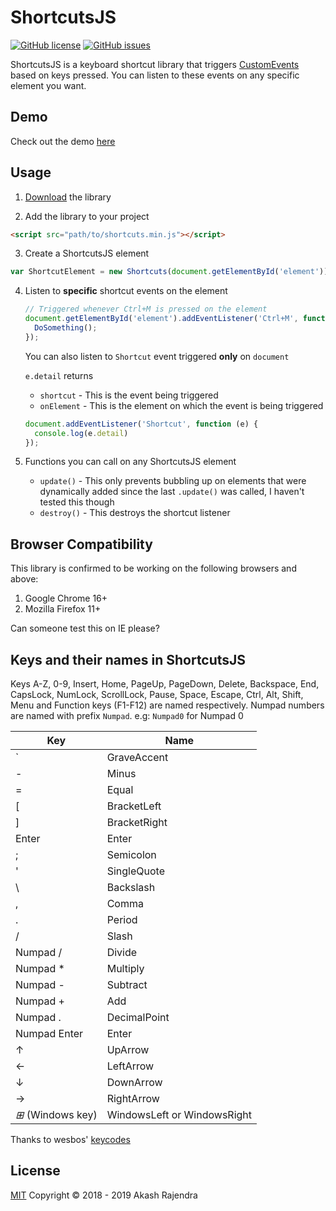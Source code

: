 # ShortcutsJS 
[![GitHub license](https://img.shields.io/github/license/arjndr/shortcuts.js.svg)](https://github.com/arjndr/shortcuts.js/blob/master/LICENSE)
[![GitHub issues](https://img.shields.io/github/issues/arjndr/shortcuts.js.svg)](https://github.com/arjndr/shortcuts.js/issues)

ShortcutsJS is a keyboard shortcut library that triggers [CustomEvents](https://developer.mozilla.org/en-US/docs/Web/API/CustomEvent) based on keys pressed. You can listen to these events on any specific element you want.

## Demo

Check out the demo [here](https://arjndr.github.io/ShortcutsJS)

## Usage

1. [Download](https://github.com/arjndr/shortcuts.js/releases) the library

2. Add the library to your project
  ```html
  <script src="path/to/shortcuts.min.js"></script>
  ```

3. Create a ShortcutsJS element
  ```javascript
  var ShortcutElement = new Shortcuts(document.getElementById('element'));
  ```

4. Listen to **specific** shortcut events on the element
    ```javascript
    // Triggered whenever Ctrl+M is pressed on the element
    document.getElementById('element').addEventListener('Ctrl+M', function(){
      DoSomething();
    });
    ```

    You can also listen to `Shortcut` event triggered **only** on `document`

    `e.detail` returns 
      + `shortcut` - This is the event being triggered
      + `onElement` - This is the element on which the event is being triggered
    
    ```javascript
    document.addEventListener('Shortcut', function (e) {
      console.log(e.detail)
    });
    ```

5. Functions you can call on any ShortcutsJS element
    + `update()` - This only prevents bubbling up on elements that were dynamically added since the last `.update()` was called, I haven't tested this though
    + `destroy()` - This destroys the shortcut listener

## Browser Compatibility

This library is confirmed to be working on the following browsers and above:

1. Google Chrome 16+
2. Mozilla Firefox 11+

Can someone test this on IE please?

## Keys and their names in ShortcutsJS

Keys A-Z, 0-9, Insert, Home, PageUp, PageDown, Delete, Backspace, End, CapsLock, NumLock, ScrollLock, Pause, Space, Escape, Ctrl, Alt, Shift, Menu and Function keys (F1-F12) are named respectively. Numpad numbers are named with prefix `Numpad`. e.g: `Numpad0` for Numpad 0

| Key                        | Name                          |
| -------------------------- | ----------------------------- |
| \`                         | GraveAccent                   |
| -                          | Minus                         |
| =                          | Equal                         |
| \[                         | BracketLeft                   |
| \]                         | BracketRight                  |
| Enter                      | Enter                         |
| ;                          | Semicolon                     |
| '                          | SingleQuote                   |
| \\                         | Backslash                     |
| ,                          | Comma                         |
| .                          | Period                        |
| /                          | Slash                         |
| Numpad /                   | Divide                        |
| Numpad *                   | Multiply                      |
| Numpad -                   | Subtract                      |
| Numpad +                   | Add                           |
| Numpad .                   | DecimalPoint                  |
| Numpad Enter               | Enter                         |
| &#x2191;                   | UpArrow                       |
| &#x2190;                   | LeftArrow                     |
| &#x2193;                   | DownArrow                     |
| &#x2192;                   | RightArrow                    |
| *&#8862;* (Windows key)    | WindowsLeft or WindowsRight   |

Thanks to wesbos' [keycodes](https://github.com/wesbos/keycodes/)

## License

[MIT](http://opensource.org/licenses/MIT) Copyright &copy; 2018 - 2019 Akash Rajendra

